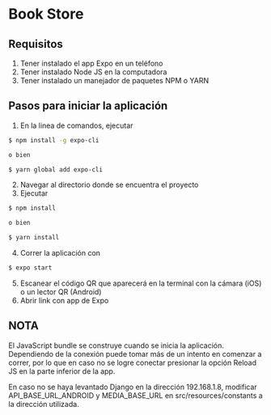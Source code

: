 # Book Store

## Requisitos
1. Tener instalado el app Expo en un teléfono
2. Tener instalado Node JS en la computadora
3. Tener instalado un manejador de paquetes NPM o YARN

## Pasos para iniciar la aplicación
1. En la linea de comandos, ejecutar
```bash
$ npm install -g expo-cli

o bien 

$ yarn global add expo-cli
```
2. Navegar al directorio donde se encuentra el proyecto
3. Ejecutar 
```bash
$ npm install

o bien 

$ yarn install
```
4. Correr la aplicación con 
```bash
$ expo start
```
5. Escanear el código QR que aparecerá en la terminal con la cámara (iOS) o un lector QR (Android)
6. Abrir link con app de Expo

## NOTA
El JavaScript bundle se construye cuando se inicia la aplicación. 
Dependiendo de la conexión puede tomar más de un intento en comenzar a correr, por lo que en caso no se logre conectar presionar la opción Reload JS en la parte inferior de la app.

En caso no se haya levantado Django en la dirección 192.168.1.8, modificar API_BASE_URL_ANDROID y MEDIA_BASE_URL en src/resources/constants a la dirección utilizada.
